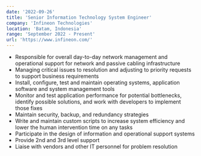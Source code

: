 ```yaml
---
date: '2022-09-26'
title: 'Senior Information Technology System Engineer'
company: 'Infineon Technologies'
location: 'Batam, Indonesia'
range: 'September 2022 - Present'
url: 'https://www.infineon.com/'
---
```

- Responsible for overall day-to-day network management and operational support for network and passive cabling infrastructure
- Managing critical issues to resolution and adjusting to priority requests to support business requirements
- Install, configure, test and maintain operating systems, application software and system management tools
- Monitor and test application performance for potential bottlenecks, identify possible solutions, and work with developers to implement those fixes
- Maintain security, backup, and redundancy strategies
- Write and maintain custom scripts to increase system efficiency and lower the human intervention time on any tasks
- Participate in the design of information and operational support systems
- Provide 2nd and 3rd level support
- Liaise with vendors and other IT personnel for problem resolution
